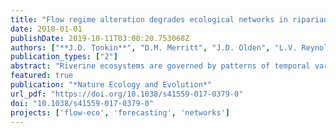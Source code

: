 ```yaml
---
title: "Flow regime alteration degrades ecological networks in riparian ecosystems"
date: 2018-01-01
publishDate: 2019-10-11T03:00:20.753068Z
authors: ["**J.D. Tonkin**", "D.M. Merritt", "J.D. Olden", "L.V. Reynolds", "D.A. Lytle"]
publication_types: ["2"]
abstract: "Riverine ecosystems are governed by patterns of temporal variation in river flows. This dynamism will change due to climate change and the near-ubiquitous human control of river flows globally, which may have severe effects on species distributions and interactions. We employed a combination of population modelling and network theory to explore the consequences of possible flow regime futures on riparian plant communities, including scenarios of increased drought, flooding and flow homogenization (removal of flow variability). We found that even slight modifications to the historic natural flow regime had significant consequences for the structure of riparian plant networks. Networks of emergent interactions between plant guilds were most connected at the natural flow regime and became simplified with increasing flow alteration. The most influential component of flow alteration was flood reduction, with drought and flow homogenization both having greater simplifying community-wide consequences than increased flooding. These findings suggest that maintaining floods under future climates will be needed to overcome the negative long-term consequences of flow modification on riverine ecosystems."
featured: true
publication: "*Nature Ecology and Evolution*"
url_pdf: "https://doi.org/10.1038/s41559-017-0379-0"
doi: "10.1038/s41559-017-0379-0"
projects: ['flow-eco', 'forecasting', 'networks']
---
```


